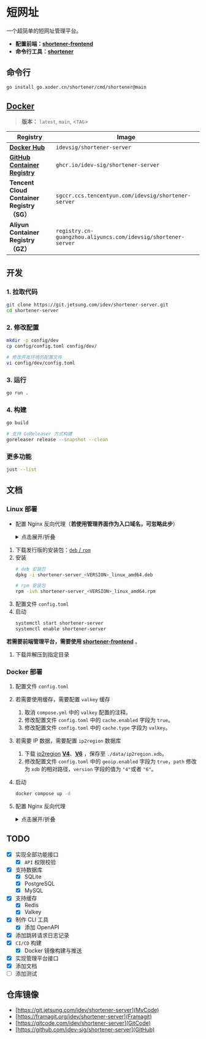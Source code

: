 # 短网址

一个超简单的短网址管理平台。

- **配置前端：[shortener-frontend](https://git.jetsung.com/idev/shortener-frontend)**
- **命令行工具：[shortener](./cmd/shortener/README.md)**

## 命令行
```bash
go install go.xoder.cn/shortener/cmd/shortener@main
```

## [Docker](./deploy/docker/README.md)

> **版本：** `latest`, `main`, <`TAG`>

| Registry                                                                                   | Image                                                  |
| ------------------------------------------------------------------------------------------ | ------------------------------------------------------ |
| [**Docker Hub**](https://hub.docker.com/r/idevsig/shortener-server/)                                | `idevsig/shortener-server`                                    |
| [**GitHub Container Registry**](https://github.com/idev-sig/shortener-server/pkgs/container/shortener-server) | `ghcr.io/idev-sig/shortener-server`                            |
| **Tencent Cloud Container Registry（SG）**                                                       | `sgccr.ccs.tencentyun.com/idevsig/shortener-server`             |
| **Aliyun Container Registry（GZ）**                                                              | `registry.cn-guangzhou.aliyuncs.com/idevsig/shortener-server` |

## 开发

### 1. 拉取代码
```bash
git clone https://git.jetsung.com/idev/shortener-server.git
cd shortener-server
```

### 2. 修改配置
```bash
mkdir -p config/dev
cp config/config.toml config/dev/

# 修改开发环境的配置文件
vi config/dev/config.toml
```

### 3. 运行
```bash
go run .
```

### 4. 构建
```bash
go build

# 支持 GoReleaser 方式构建
goreleaser release --snapshot --clean
```

### 更多功能
```bash
just --list
```

## 文档

### Linux 部署

- 配置 Nginx 反向代理（**若使用管理界面作为入口域名，可忽略此步**）
    <details>
    <summary>点击展开/折叠</summary>

    ```nginx
    # 对接 API
    location /api/ {
        proxy_pass   http://127.0.0.1:8080/api/;

        client_max_body_size  1024m;
        proxy_set_header Host $host:$server_port;

        proxy_set_header X-Real-Ip $remote_addr;
        proxy_set_header X-Forwarded-For $proxy_add_x_forwarded_for;
        proxy_set_header X-Forwarded-Proto $scheme;  # 透传 HTTPS 协议标识
        proxy_set_header X-Forwarded-Ssl on;         # 明确 SSL 启用状态

        proxy_http_version 1.1;
        proxy_set_header Upgrade $http_upgrade;
        proxy_set_header Connection "upgrade";
        proxy_connect_timeout 99999;
    }
    ```
    </details>

1. 下载发行版的安装包：[`deb` / `rpm`](https://github.com/idev-sig/shortener-server/releases)
2. 安装
    ```bash
    # deb 安装包
    dpkg -i shortener-server_<VERSION>_linux_amd64.deb

    # rpm 安装包
    rpm -ivh shortener-server_<VERSION>_linux_amd64.rpm
    ```
3. 配置文件 `config.toml`
4. 启动
    ```bash
    systemctl start shortener-server
    systemctl enable shortener-server
    ```

**若需要前端管理平台，需要使用 [shortener-frontend](https://github.com/idev-sig/shortener-frontend/releases)** 。
1. 下载并解压到指定目录

### Docker 部署
1. 配置文件 `config.toml`
2. 若需要使用缓存，需要配置 `valkey` 缓存
    1. 取消 `compose.yml` 中的 `valkey` 配置的注释。
    2. 修改配置文件 `config.toml` 中的 `cache.enabled` 字段为 `true`。
    3. 修改配置文件 `config.toml` 中的 `cache.type` 字段为 `valkey`。
3. 若需要 IP 数据，需要配置 `ip2region` 数据库
    1. 下载 [ip2region](https://github.com/lionsoul2014/ip2region/blob/master/data/) [**V4**](https://github.com/lionsoul2014/ip2region/raw/refs/heads/master/data/ip2region_v4.xdb)、[**V6**](https://github.com/lionsoul2014/ip2region/raw/refs/heads/master/data/ip2region_v6.xdb) ，保存至 `./data/ip2region.xdb`。
    2. 修改配置文件 `config.toml` 中的 `geoip.enabled` 字段为 `true`，`path` 修改为 `xdb` 的相对路径，`version` 字段的值为 `"4"`或者 `"6"`。
4. 启动
    ```bash
    docker compose up -d
    ```
5. 配置 Nginx 反向代理
    <details>
    <summary>点击展开/折叠</summary>

    ```nginx
    # 前端配置
    location / {
        proxy_pass   http://127.0.0.1:8080;

        client_max_body_size  1024m;
        proxy_set_header Host $host:$server_port;

        proxy_set_header X-Real-Ip $remote_addr;
        proxy_set_header X-Forwarded-For $proxy_add_x_forwarded_for;
        proxy_set_header X-Forwarded-Proto $scheme;  # 透传 HTTPS 协议标识
        proxy_set_header X-Forwarded-Ssl on;         # 明确 SSL 启用状态

        proxy_http_version 1.1;
        proxy_set_header Upgrade $http_upgrade;
        proxy_set_header Connection "upgrade";
        proxy_connect_timeout 99999;
    }
    </details>

## TODO

- [x] 实现全部功能接口
  - [x] `API` 权限校验
- [x] 支持数据库
  - [x] SQLite
  - [x] PostgreSQL
  - [x] MySQL
- [x] 支持缓存
  - [x] Redis
  - [x] Valkey
- [x] 制作 CLI 工具
  - [x] 添加 OpenAPI
- [x] 添加跳转请求日志记录
- [x] `CI/CD` 构建
  - [x] Docker 镜像构建与推送
- [x] 实现管理平台接口
- [x] 添加文档
- [ ] 添加测试

## 仓库镜像

- [https://git.jetsung.com/idev/shortener-server](MyCode)
- [https://framagit.org/idev/shortener-server](Framagit)
- [https://gitcode.com/idev/shortener-server](GitCode)
- [https://github.com/idev-sig/shortener-server](GitHub)
